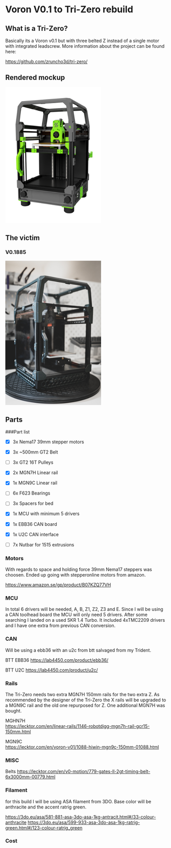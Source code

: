 # Voron V0.1 to Tri-Zero rebuild

## What is a Tri-Zero?
Basically its a Voron v0.1 but with three belted Z instead of a single motor with integrated leadscrew. 
More information about the project can be found here:

https://github.com/zruncho3d/tri-zero/


## Rendered mockup
<img src="/images/Tri-Zero.png"
     alt="Tri-Zero mockup"
     width="300px"
/>

## The victim
### V0.1885
<img src="/images/Voctua.jpg"
     alt="V0.1885"
     width="300px"
/>

## Parts

###Part list
- [x] 3x Nema17 39mm stepper motors
- [x] 3x ~500mm GT2 Belt
- [ ] 3x GT2 16T Pulleys
- [x] 2x MGN7H Linear rail
- [x] 1x MGN9C Linear rail
- [ ] 6x F623 Bearings
- [ ] 3x Spacers for bed
- [x] 1x MCU with minimum 5 drivers
- [x] 1x EBB36 CAN board
- [x] 1x U2C CAN interface
- [ ] 7x Nutbar for 1515 extrusions


### Motors
With regards to space and holding force 39mm Nema17 steppers was choosen. Ended up going with stepperonline motors from amazon.

https://www.amazon.se/gp/product/B07KZQ77VH

### MCU
In total 6 drivers will be needed, A, B, Z1, Z2, Z3 and E. Since I will be using a CAN toolhead board the MCU will only need 5 drivers. After some searching I landed on a used SKR 1.4 Turbo. It included 4xTMC2209 drivers and I have one extra from previous CAN conversion. 

### CAN
Will be using a ebb36 with an u2c from btt salvaged from my Trident.

BTT EBB36
https://lab4450.com/product/ebb36/

BTT U2C
https://lab4450.com/product/u2c/

### Rails
The Tri-Zero needs two extra MGN7H 150mm rails for the two extra Z. As recommended by the designer of the Tri-Zero the X rails will be upgraded to a MGN9C rail and the old one repurposed for Z. One additional MGN7H was bought.

MGHN7H  
https://lecktor.com/en/linear-rails/1146-robotdigg-mgn7h-rail-gcr15-150mm.html

MGN9C  
https://lecktor.com/en/voron-v01/1088-hiwin-mgn9c-150mm-01088.html

### MISC
Belts 
https://lecktor.com/en/v0-motion/779-gates-ll-2gt-timing-belt-6x3000mm-00779.html

### Filament
for this build I will be using ASA filament from 3DO. Base color will be anthracite and the accent ratrig green.

https://3do.eu/asa/581-881-asa-3do-asa-1kg-antracit.html#/33-colour-anthracite
https://3do.eu/asa/599-933-asa-3do-asa-1kg-ratrig-green.html#/123-colour-ratrig_green


### Cost

